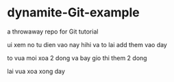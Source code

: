 # dynamite-Git-example
a throwaway repo for Git tutorial

ui xem no tu dien vao nay
hihi va to lai add them vao day

to vua moi xoa 2 dong
va bay gio thi them 2 dong

lai vua xoa xong day
